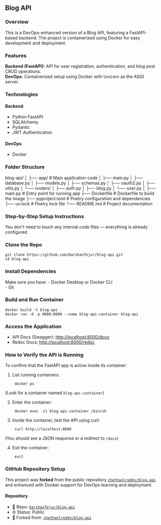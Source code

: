 ## Blog API

### Overview  
   This is a DevOps-enhanced version of a Blog API, featuring a FastAPI-based backend. The project is containerized using Docker for easy development and deployment.

### Features  
 
  **Backend (FastAPI):** API for user registration, authentication, and blog post CRUD operations.  
  **DevOps:** Containerized setup using Docker with Uvicorn as the ASGI server.

### Technologies  

#### Backend  
  - Python FastAPI  
  - SQLAlchemy  
  - Pydantic  
  - JWT Authentication  

#### DevOps  
  - Docker  

### Folder Structure  

blog-api/
│
├── app/                      # Main application code
│   ├── main.py
│   ├── database.py
│   ├── models.py
│   ├── schemas.py
│   ├── oauth2.py
│   ├── utils.py
│   └── routers/
│       ├── auth.py
│       ├── blog.py
│       └── user.py
│
├── main.py                   # Entry point for running app
├── Dockerfile                # Dockerfile to build the image
├── pyproject.toml            # Poetry configuration and dependencies
├── uv.lock                   # Poetry lock file
└── README.md                 # Project documentation


### Step-by-Step Setup Instructions  
  You don't need to touch any internal code files — everything is already configured.


### Clone the Repo

    git clone https://github.com/DarshanTejur/blog-api.git
    cd blog-api

### Install Dependencies  

  Make sure you have:
    - Docker Desktop or Docker CLI  
    - Git  

### Build and Run Container

    docker build -t blog-api .
    docker run -d -p 8000:8000 --name blog-api-container blog-api

### Access the Application  

  - API Docs (Swagger): [http://localhost:8000/docs](http://localhost:8000/docs)  
  - Redoc Docs: [http://localhost:8000/redoc](http://localhost:8000/redoc)

### How to Verify the API is Running  
  To confirm that the FastAPI app is active inside its container:

1. List running containers:

        docker ps

(Look for a container named `blog-api-container`)

2. Enter the container:

        docker exec -it blog-api-container /bin/sh

3. Inside the container, test the API using curl:

        curl http://localhost:8000

(You should see a JSON response or a redirect to `/docs`)

4. Exit the container:

        exit

### GitHub Repository Setup

This project was **forked** from the public repository [`chethanlreddy/blog-api`](https://github.com/chethanlreddy/blog-api) and enhanced with Docker support for DevOps learning and deployment.

#### Repository

- 📂 Repo: [`DarshanTejur/blog-api`](https://github.com/DarshanTejur/blog-api)  
- 🌐 Status: Public  
- 🔁 Forked from: [`chethanlreddy/blog-api`](https://github.com/chethanlreddy/blog-api)

